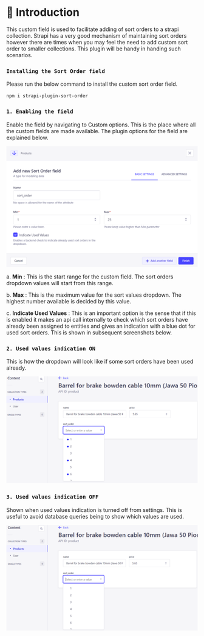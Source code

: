 # 🚀 Introduction

This custom field is used to facilitate adding of sort orders to a strapi collection. Strapi has a very good mechanism of maintaining sort orders however there are times when you may feel the need to add custom sort order to smaller collections. This plugin will be handy in handing such scenarios.

### `Installing the Sort Order field`

Please run the below command to install the custom sort order field. 

```
npm i strapi-plugin-sort-order
```

### `1. Enabling the field`

Enable the field by navigating to Custom options. This is the place where all the custom fields are made available. The plugin options for the field are explained below.

![Logo](screenshots/admin_panel.png)

a. **Min** : This is the start range for the custom field. The sort orders dropdown values will start from this range.

b. **Max** : This is the maximum value for the sort values dropdown. The highest number available is decided by this value.

c. **Indicate Used Values** : This is an important option is the sense that if this is enabled it makes an api call internally to check which sort orders have already been assigned to entities and gives an indication with a blue dot for used sort orders. This is shown in subsequent screenshots below.


### `2. Used values indication ON`

This is how the dropdown will look like if some sort orders have been used already.

![Logo](screenshots/admin_used_values_indication.png)

### `3. Used values indication OFF`

Shown when used values indication is turned off from settings. This is useful to avoid database queries being to show which values are used.

![Logo](screenshots/admin_used_values_indication_off.png)
